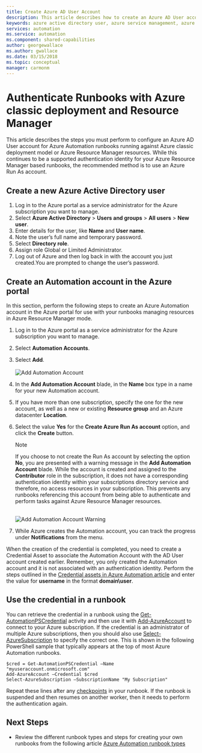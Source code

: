 ```yaml
---
title: Create Azure AD User Account
description: This article describes how to create an Azure AD User account credential for runbooks in Azure Automation to authenticate in Azure.
keywords: azure active directory user, azure service management, azure ad user account
services: automation
ms.service: automation
ms.component: shared-capabilities
author: georgewallace
ms.author: gwallace
ms.date: 03/15/2018
ms.topic: conceptual
manager: carmonm
---
```

# Authenticate Runbooks with Azure classic deployment and Resource Manager
This article describes the steps you must perform to configure an Azure AD User account for Azure Automation runbooks running against Azure classic deployment model or Azure Resource Manager resources. While this continues to be a supported authentication identity for your Azure Resource Manager based runbooks, the recommended method is to use an Azure Run As account.       

## Create a new Azure Active Directory user
1. Log in to the Azure portal as a service administrator for the Azure subscription you want to manage.
2. Select **Azure Active Directory** > **Users and groups** > **All users** > **New user**.
3. Enter details for the user, like **Name** and **User name**.  
4. Note the user’s full name and temporary password.
5. Select **Directory role**.
6. Assign role Global or Limited Administrator.
7. Log out of Azure and then log back in with the account you just created.You are prompted to change the user’s password.

## Create an Automation account in the Azure portal
In this section, perform the following steps to create an Azure Automation account in the Azure portal for use with your runbooks managing resources in Azure Resource Manager mode.  

1. Log in to the Azure portal as a service administrator for the Azure subscription you want to manage.
2. Select **Automation Accounts**.
3. Select **Add**.<br><br>![Add Automation Account](media/automation-create-aduser-account/add-automation-acct-properties.png)
4. In the **Add Automation Account** blade, in the **Name** box type in a name for your new Automation account.
5. If you have more than one subscription, specify the one for the new account, as well as a new or existing **Resource group** and an Azure datacenter **Location**.
6. Select the value **Yes** for the **Create Azure Run As account** option, and click the **Create** button.  
   
    > [!NOTE]
    > If you choose to not create the Run As account by selecting the option **No**, you are presented with a warning message in the **Add Automation Account** blade. While the account is created and assigned to the **Contributor** role in the subscription, it does not have a corresponding authentication identity within your subscriptions directory service and therefore, no access resources in your subscription. This prevents any runbooks referencing this account from being able to authenticate and perform tasks against Azure Resource Manager resources.
    > 
    >

    <br>![Add Automation Account Warning](media/automation-create-aduser-account/add-automation-acct-properties-error.png)<br>  
7. While Azure creates the Automation account, you can track the progress under **Notifications** from the menu.

When the creation of the credential is completed, you need to create a Credential Asset to associate the Automation Account with the AD User account created earlier. Remember, you only created the Automation account and it is not associated with an authentication identity. Perform the steps outlined in the [Credential assets in Azure Automation article](automation-credentials.md#creating-a-new-credential-asset) and enter the value for **username** in the format **domain\user**.

## Use the credential in a runbook
You can retrieve the credential in a runbook using the [Get-AutomationPSCredential](http://msdn.microsoft.com/library/dn940015.aspx) activity and then use it with [Add-AzureAccount](http://msdn.microsoft.com/library/azure/dn722528.aspx) to connect to your Azure subscription. If the credential is an administrator of multiple Azure subscriptions, then you should also use [Select-AzureSubscription](http://msdn.microsoft.com/library/dn495203.aspx) to specify the correct one. This is shown in the following PowerShell sample that typically appears at the top of most Azure Automation runbooks.

    $cred = Get-AutomationPSCredential –Name "myuseraccount.onmicrosoft.com"
    Add-AzureAccount –Credential $cred
    Select-AzureSubscription –SubscriptionName "My Subscription"

Repeat these lines after any [checkpoints](http://technet.microsoft.com/library/dn469257.aspx#bk_Checkpoints) in your runbook. If the runbook is suspended and then resumes on another worker, then it needs to perform the authentication again.

## Next Steps
* Review the different runbook types and steps for creating your own runbooks from the following article [Azure Automation runbook types](automation-runbook-types.md)

